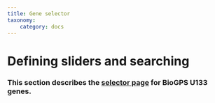 ```yaml
---
title: Gene selector
taxonomy:
    category: docs
---
```



# Defining sliders and searching 

### This section describes the [selector page](http://slidebase.binf.ku.dk/biogps_atlas/selector) for BioGPS U133 genes. 